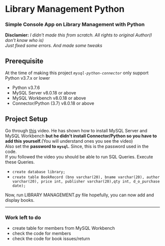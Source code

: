 # Library Management Python
### Simple Console App on Library Management with Python<br>
**Disclamier:** _I didn't made this from scratch. All rights to original Author(I don't know who is)<br>
Just fixed some errors. And made some tweaks_

## Prerequisite
At the time of making this project _`mysql-python-connector`_ only support Python v3.7.x or lower
- Python v3.7.6
- MySQL Server v8.0.18 or above
- MySQL Workbench v8.0.18 or above
- Connector/Python (3.7) v8.0.18 or above

## Project Setup
Go through [this](https://www.youtube.com/watch?v=u96rVINbAUI "How To Install MySQL (Server and Workbench)") 
video. He has shown how to install MySQL Server and MySQL Workbench **but he didn't install Connector/Python so 
you have to add this yourself.**(You will understand ones you see the video)<br>
Also set the **password to `mysql`.** Since, this is the password used in the code.
<br>
If you followed the video you should be able to run SQL Queries. Execute these Queries.

- `create database library;`
- `create table BookRecord (bno varchar(20), bname varchar(20), author varchar(20), price int, publisher varchar(20),qty int, d_o_purchase date);`

Now, run LIBRARY MANAGEMENT.py file hopefully, you can now add and display books. 

---
### Work left to do
- create table for members from MySQL Workbench
- check the code for members
- check the code for book issues/return

